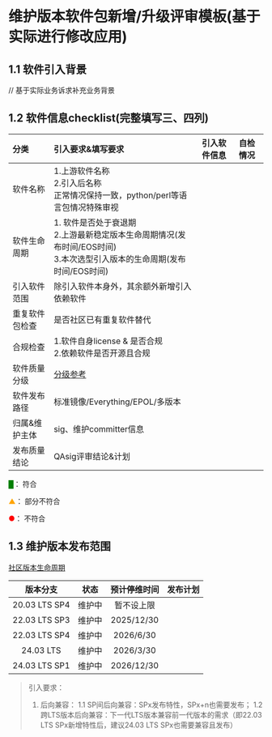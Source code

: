# 维护版本软件包新增/升级评审模板(基于实际进行修改应用)

## 1.1 软件引入背景

// 基于实际业务诉求补充业务背景

## 1.2 软件信息checklist(完整填写三、四列)
|分类|引入要求&填写要求|引入软件信息|自检情况|
|:------|:---|:--|:--|
|软件名称|1.上游软件名称<br>2.引入后名称<br>正常情况保持一致，python/perl等语言包情况特殊审视|||
|软件生命周期|1. 软件是否处于衰退期<br>2.上游最新稳定版本生命周期情况(发布时间/EOS时间)<br>3.本次选型引入版本的生命周期(发布时间/EOS时间)|||
|引入软件范围|除引入软件本身外，其余额外新增引入依赖软件|||
|重复软件包检查|是否社区已有重复软件替代|||
|合规检查|1.软件自身license & 是否合规<br>2.依赖软件是否开源且合规||
|软件质量分级|[分级参考](https://gitee.com/openeuler/TC/blob/master/oEEP/oEEP-0017%20openEuler%E8%BD%AF%E4%BB%B6%E8%B4%A8%E9%87%8F%E5%88%86%E7%BA%A7&%E6%89%A7%E8%A1%8C%E7%AD%96%E7%95%A5.md)|||
|软件发布路径|标准镜像/Everything/EPOL/多版本|||
|归属&维护主体|sig、维护committer信息|||
|发布质量结论|QAsig评审结论&计划|||

<font color=green>█</font>： 符合

<font color=orange>▲</font>： 部分不符合

<font color=red>●</font>： 不符合

## 1.3 维护版本发布范围
[社区版本生命周期](https://gitee.com/openeuler/release-management/issues/I52M1X)

|版本分支|状态|预计停维时间|发布计划|
|:-----:|:--:|:---------:|:------|
|20.03 LTS SP4|维护中|暂不设上限||
|22.03 LTS SP3|维护中|2025/12/30||
|22.03 LTS SP4|维护中|2026/6/30||
|24.03 LTS |维护中|2026/3/30||
|24.03 LTS SP1|维护中|2026/12/30||


> 引入要求：
> 1. 后向兼容：
> 1.1 SP间后向兼容：SPx发布特性，SPx+n也需要发布；
> 1.2 跨LTS版本后向兼容：下一代LTS版本兼容前一代版本的需求（即22.03 LTS SPx新增特性后，建议24.03 LTS SPx也需要兼容且发布）